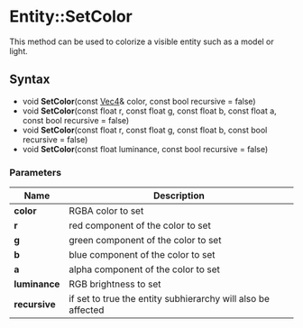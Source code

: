 # Entity::SetColor #
This method can be used to colorize a visible entity such as a model or light.

## Syntax ##
- void **SetColor**(const [Vec4](Vec4.md)& color, const bool recursive = false)
- void **SetColor**(const float r, const float g, const float b, const float a, const bool recursive = false)
- void **SetColor**(const float r, const float g, const float b, const bool recursive = false)
- void **SetColor**(const float luminance, const bool recursive = false)

### Parameters ###

| Name | Description |
| --- | --- |
| **color** | RGBA color to set |
| **r** | red component of the color to set |
| **g** | green component of the color to set |
| **b** | blue component of the color to set |
| **a** | alpha component of the color to set |
| **luminance** | RGB brightness to set |
| **recursive** | if set to true the entity subhierarchy will also be affected |